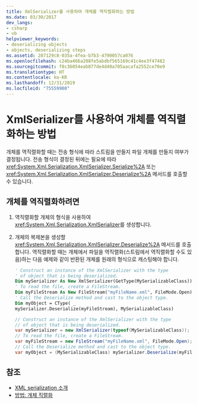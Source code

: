 ```yaml
---
title: XmlSerializer를 사용하여 개체를 역직렬화하는 방법
ms.date: 03/30/2017
dev_langs:
- csharp
- vb
helpviewer_keywords:
- deserializing objects
- objects, deserializing steps
ms.assetid: 287129c8-035a-4fea-b7b3-4790057ca076
ms.openlocfilehash: c24ba466a208fe5abdbf565169c41c4ee3f47482
ms.sourcegitcommit: f8c36054eab877de4d40a705aacafa2552ce70e9
ms.translationtype: HT
ms.contentlocale: ko-KR
ms.lasthandoff: 12/31/2019
ms.locfileid: "75559900"
---
```

# <a name="how-to-deserialize-an-object-using-xmlserializer"></a>XmlSerializer를 사용하여 개체를 역직렬화하는 방법

개체를 역직렬화할 때는 전송 형식에 따라 스트림을 만들지 파일 개체를 만들지 여부가 결정됩니다. 전송 형식이 결정된 뒤에는 필요에 따라 <xref:System.Xml.Serialization.XmlSerializer.Serialize%2A> 또는 <xref:System.Xml.Serialization.XmlSerializer.Deserialize%2A> 메서드를 호출할 수 있습니다.

## <a name="to-deserialize-an-object"></a>개체를 역직렬화하려면

1. 역직렬화할 개체의 형식을 사용하여 <xref:System.Xml.Serialization.XmlSerializer>를 생성합니다.

1. 개체의 복제본을 생성할 <xref:System.Xml.Serialization.XmlSerializer.Deserialize%2A> 메서드를 호출합니다. 역직렬화할 때는 개체에서 파일을 역직렬화(스트림에서 역직렬화할 수도 있음)하는 다음 예제와 같이 반환된 개체를 원래의 형식으로 캐스팅해야 합니다.

    ```vb
    ' Construct an instance of the XmlSerializer with the type
    ' of object that is being deserialized.
    Dim mySerializer As New XmlSerializer(GetType(MySerializableClass))
    ' To read the file, create a FileStream.
    Dim myFileStream As New FileStream("myFileName.xml", FileMode.Open)
    ' Call the Deserialize method and cast to the object type.
    Dim myObject = CType( _
    mySerializer.Deserialize(myFileStream), MySerializableClass)
    ```

    ```csharp
    // Construct an instance of the XmlSerializer with the type
    // of object that is being deserialized.
    var mySerializer = new XmlSerializer(typeof(MySerializableClass));
    // To read the file, create a FileStream.
    var myFileStream = new FileStream("myFileName.xml", FileMode.Open);
    // Call the Deserialize method and cast to the object type.
    var myObject = (MySerializableClass) mySerializer.Deserialize(myFileStream)
    ```

## <a name="see-also"></a>참조

- [XML serialization 소개](introducing-xml-serialization.md)
- [방법: 개체 직렬화](how-to-serialize-an-object.md)
